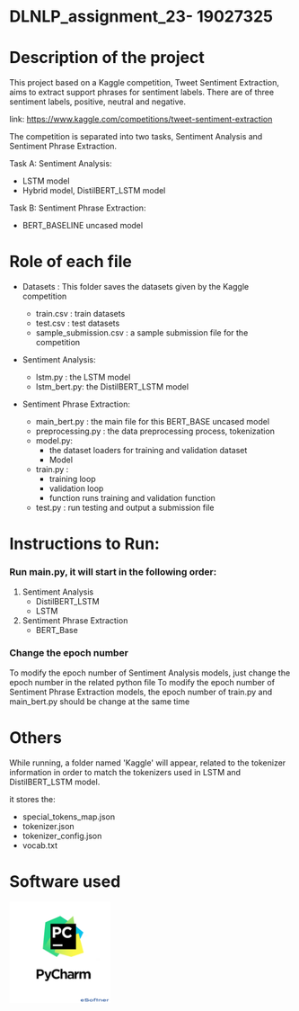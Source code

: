 # DLNLP_assignment_23- 19027325

# Description of the project
This project based on a Kaggle competition, Tweet Sentiment Extraction, aims to extract support phrases for sentiment 
labels. There are of three sentiment labels, positive, neutral and negative.

link: https://www.kaggle.com/competitions/tweet-sentiment-extraction

The competition is separated into two tasks, Sentiment Analysis and Sentiment Phrase Extraction.

Task A: Sentiment Analysis: 

  - LSTM model 
  - Hybrid model, DistilBERT_LSTM model

Task B: Sentiment Phrase Extraction:

  - BERT_BASELINE uncased model

# Role of each file

  - Datasets : This folder saves the datasets given by the Kaggle competition
    - train.csv : train datasets
    - test.csv : test datasets
    - sample_submission.csv : a sample submission file for the competition


  - Sentiment Analysis:
    - lstm.py : the LSTM model
    - lstm_bert.py: the DistilBERT_LSTM model

  - Sentiment Phrase Extraction:
    - main_bert.py : the main file for this BERT_BASE uncased model
    - preprocessing.py : the data preprocessing process, tokenization
    - model.py: 
      - the dataset loaders for training and validation dataset
      - Model
    - train.py :
      - training loop
      - validation loop
      - function runs training and validation function
    - test.py : run testing and output a submission file

# Instructions to Run:
### Run main.py, it will start in the following order:
1. Sentiment Analysis
    - DistilBERT_LSTM
    - LSTM
2. Sentiment Phrase Extraction
    - BERT_Base
### Change the epoch number
To modify the epoch number of Sentiment Analysis models, just change the epoch number in the related python file
To modify the epoch number of Sentiment Phrase Extraction models, the epoch number of train.py and main_bert.py should be change at the same time




# Others
While running, a folder named 'Kaggle' will appear, related to the tokenizer information in order to match the tokenizers
used in LSTM and DistilBERT_LSTM model.

it stores the:
- special_tokens_map.json
- tokenizer.json
- tokenizer_config.json
- vocab.txt

# Software used
<img src="https://github.com/mujiexu2/DLNLP_assignment_23/blob/main/pycharm.png" width="180" height="180">
